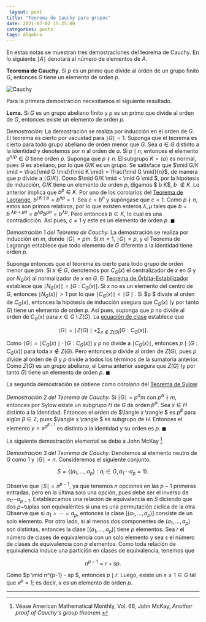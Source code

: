```yaml
---
 layout: post
title: "Teorema de Cauchy para grupos"
date: 2021-07-02 15:25:00
categories: posts
tags: álgebra
---
```


En estas notas se muestran tres demostraciones del teorema de Cauchy. En lo siguiente $\mid A \mid$ denotará al número de elementos de $A$.

**Teorema de Cauchy.** Si $p$ es un primo que divide al orden de un grupo finito $G$, entonces $G$ tiene un elemento de orden $p$.

![Cauchy](https://upload.wikimedia.org/wikipedia/commons/e/e3/Augustin-Louis_Cauchy.jpg "Cauchy")

Para la primera demostración necesitamos el siguiente resultado.

**Lema.** Si $G$ es un grupo abeliano finito y $p$ es un primo que divide al orden de $G$, entonces existe un elemento de orden $p$. 

*Demostración:* La demostración se realiza por inducción en el orden de $G$. El teorema es cierto por vacuidad para $\mid G \mid = 1$. Suponga que el teorema es cierto para todo grupo abeliano de orden menor que $G$. Sea $a \in G$ distinto a la identidad y denotemos por $n$ al orden de $a$. Si $p \mid n$, entonces el elemento $a^{n/p} \in G$ tiene orden $p$. Suponga que $p \nmid n$. El subgrupo $K = \langle a \rangle$ es normal, pues $G$ es abeliano, por lo que $G/ K$ es un grupo. Se satisface que $\mid G/K \mid = \frac{\mid G \mid}{\mid K \mid} = \frac{\mid G \mid}{n}$, de manera que $p$ divide a $\mid G/K \mid$. Como $\mid G/K \mid < \mid G \mid $, por la hipótesis de inducción, $G/K$ tiene un elemento de orden $p$, digamos $ b K$, $b$ $\notin K$. Lo anterior implica que $b^p \in K$. Por uno de los corolarios del [Teorema de Lagrange](https://en.wikipedia.org/wiki/Lagrange%27s_theorem_(group_theory)), $b^{\mid K \mid p} = b^{np} =  1$. Sea  $c = b^{n}$ y supóngase que $c = 1$. Como $p \nmid n$, estos son primos relativos, por lo que existen enteros $\lambda, \mu$ tales que $b = b^{\ \lambda p + \mu n} = b^{\lambda p} b^{\mu n} = b^{\lambda p}$. Pero entonces $b \in K$, lo cual es una contradicción. Así pues, $c \neq 1$ y este es un elemento de orden $p$. $\blacksquare$

*Demostración 1 del Teorema de Cauchy.* La demostración se realiza por inducción en $m$, donde $\mid G \mid = p m$. Si $m = 1$, $\mid G \mid = p$, y el Teorema de Lagrange establece que todo elemento de $G$ diferente a la identidad tiene orden $p$.

Suponga entonces que el teorema es cierto para todo grupo de orden menor que $p m$. Si $x \in G$, denotemos por $C_G(x)$ el centralizador de $x$ en $G$ y por $N_G(x)$ al normalizador de $x$ en $G$. El [Teorema de Órbita-Estabilizador](https://en.wikipedia.org/wiki/Group_action#Orbit-stabilizer_theorem) establece que $\mid N_G(x) \mid = [G: C_G(x)]$. Si $x$ no es un elemento del centro de $G$, entonces  $\mid N_G(x)\mid > 1$ por lo que $\mid C_G(x) \mid < \mid G \mid.$ Si $p $ divide al orden de $C_G(x)$, entonces la hipótesis de inducción asegura que $C_G(x)$ (y por tanto $G$) tiene un elemento de orden $p$. Así pues, suponga que $p$ no divide al orden de $C_G(x)$ para $x \in G \setminus Z(G)$. La [ecuación de clase](https://groupprops.subwiki.org/wiki/Class_equation_of_a_group) establece que


$$
\mid G \mid = \mid Z(G) \mid + \sum_{x \notin Z(G)} [G: C_G(x)].
$$


Como $\mid G \mid = \mid C_G(x)\mid \cdot \ [G: C_G(x)]$ y $p$ no divide a $\mid C_G(x)\mid$, entonces $p \mid [G: C_G(x)]$ para toda $x \notin Z(G)$. Pero entonces $p$ divide al orden de $Z(G)$, pues $p$ divide al orden de $G$ y $p$ divide a todos los términos de la sumatoria anterior. Como $Z(G)$ es un grupo abeliano, el Lema anterior asegura que $Z(G)$ (y por tanto $G$) tiene un elemento de orden $p$. $\blacksquare$



La segunda demostración se obtiene como corolario del [Teorema de Sylow](https://en.wikipedia.org/wiki/Sylow_theorems). 

*Demostración 2 del Teorema de Cauchy.* Si $\mid G \mid = p^{\alpha} m$ con $p^\alpha \nmid m$, entonces por Sylow existe un subgrupo $H$ de $G$ de orden $p^\alpha$. Sea $x \in H$ distinto a la identidad. Entonces el orden de $\langle x \rangle $ es $p^\beta$ para algún $\beta \in \mathbb Z$, pues $\langle x \rangle $ es subgrupo de $H$. Entonces el elemento $y = x^{p^{\beta-1}}$ es distinto a la identidad y su orden es $p$. $\blacksquare$



La siguiente demostración elemental se debe a John McKay [^1]. 

*Demostración 3 del Teorema de Cauchy.* Denotemos al elemento neutro de $G$ como $1$ y $\mid G \mid = n$. Consideremos el siguiente conjunto.


$$
S = \{(a_1, \ldots, a_p): a_i \in G, a_1 \cdots a_p = 1\}.
$$


Observe que $\mid S \mid = n^{p-1}$, ya que tenemos $n$ opciones en las $p-1$ primeras entradas, pero en la última solo una opción, pues debe ser el inverso de $a_1 \cdots a_{p-1}$. Establezcamos una relación de equivalencia en $S$ diciendo que dos $p-$tuplas son equivalentes si una es una permutación cíclica de la otra. Observe que si $a_1 = \cdots = a_{p}$, entonces la clase $[(a_1, \ldots, a_p)]$ consiste de un solo elemento. Por otro lado, si al menos dos componentes de $(a_1, \ldots, a_p)$ son distintas, entonces la clase $[(a_1, \dots, a_p)]$ tiene $p$ elementos. Sea $r$ el número de clases de equivalencia con un solo elemento y sea $s$ el número de clases de equivalencia con $p$ elementos. Como toda relación de equivalencia induce una partición en clases de equivalencia, tenemos que


$$
n^{p-1} = r + s p.
$$


Como $p \mid n^{p-1} - sp $, entonces $p \mid r$. Luego, existe un $x\neq 1 \in G$ tal que $x^{p} = 1$; es decir, $x$ es un elemento de orden $p$.

---

[^1]: Véase American Mathematical Monthly, Vol. 66, John McKay, *Another proof of Cauchy's group theorem.*

